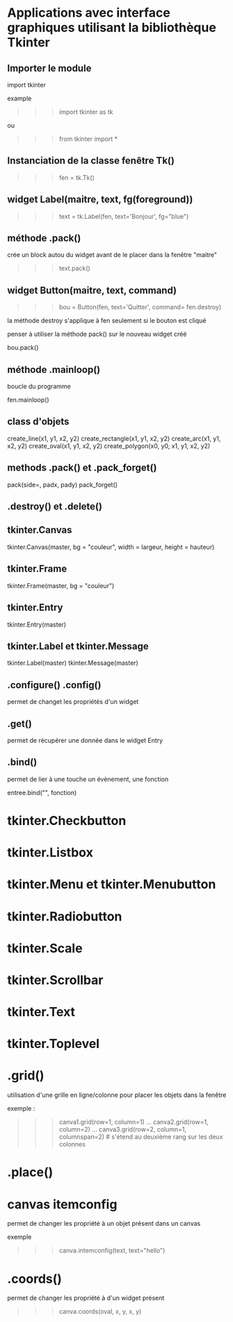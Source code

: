 # Applications avec interface graphiques utilisant la bibliothèque Tkinter

## Importer le module

import tkinter

example 

>>>import tkinter as tk

ou

>>>from tkinter import *

## Instanciation de la classe fenêtre Tk()

>>> fen = tk.Tk()

## widget Label(maitre, text, fg(foreground))

>>> text = tk.Label(fen, text='Bonjour', fg="blue")


## méthode .pack()

crée un block autou du widget avant de le placer dans la fenêtre "maitre"

>>>text.pack()

## widget Button(maitre, text, command)

>>> bou = Button(fen, text='Quitter', command= fen.destroy)

la méthode destroy s'applique à fen seulement si le bouton est cliqué

penser à utiliser la méthode pack() sur le nouveau widget créé

bou.pack()

## méthode .mainloop()

boucle du programme

fen.mainloop()


## class d'objets

create_line(x1, y1, x2, y2)
create_rectangle(x1, y1, x2, y2)
create_arc(x1, y1, x2, y2)
create_oval(x1, y1, x2, y2)
create_polygon(x0, y0, x1, y1, x2, y2)

## methods .pack() et .pack_forget()

pack(side=, padx, pady)
pack_forget()

## .destroy() et .delete()

## tkinter.Canvas

tkinter.Canvas(master, bg = "couleur", width = largeur, height = hauteur)

## tkinter.Frame

tkinter.Frame(master, bg = "couleur")

## tkinter.Entry

tkinter.Entry(master)

## tkinter.Label et tkinter.Message

tkinter.Label(master)
tkinter.Message(master)

## .configure() .config()

permet de changet les propriétés d'un widget

## .get()

permet de récupérer une donnée dans le widget Entry

## .bind()

permet de lier à une touche un évènement, une fonction

entree.bind("<Return>", fonction)

# tkinter.Checkbutton

# tkinter.Listbox

# tkinter.Menu et tkinter.Menubutton

# tkinter.Radiobutton

# tkinter.Scale

# tkinter.Scrollbar

# tkinter.Text

# tkinter.Toplevel

# .grid()

utilisation d'une grille en ligne/colonne pour placer les objets dans la fenêtre

exemple :

>>> canva1.grid(row=1, column=1)
... canva2.grid(row=1, column=2)
... canva3.grid(row=2, column=1, columnspan=2) # s'étend au deuxième rang sur les deux colonnes

# .place()

# canvas itemconfig

permet de changer les propriété à un objet présent dans un canvas

exemple

>>> canva.intemconfig(text, text="hello")

# .coords()

permet de changer les propriété à d'un widget présent

>>> canva.coords(oval, x, y, x, y)